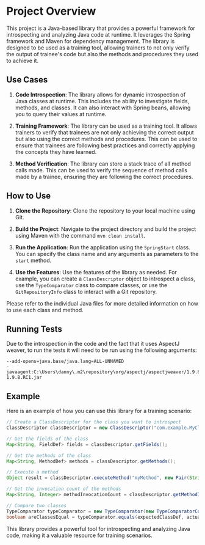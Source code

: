 # Project Overview

This project is a Java-based library that provides a powerful framework for introspecting and analyzing Java code at runtime. It leverages the Spring framework and Maven for dependency management. The library is designed to be used as a training tool, allowing trainers to not only verify the output of trainee's code but also the methods and procedures they used to achieve it.

## Use Cases

1. **Code Introspection**: The library allows for dynamic introspection of Java classes at runtime. This includes the ability to investigate fields, methods, and classes. It can also interact with Spring beans, allowing you to query their values at runtime.

2. **Training Framework**: The library can be used as a training tool. It allows trainers to verify that trainees are not only achieving the correct output but also using the correct methods and procedures. This can be used to ensure that trainees are following best practices and correctly applying the concepts they have learned.

3. **Method Verification**: The library can store a stack trace of all method calls made. This can be used to verify the sequence of method calls made by a trainee, ensuring they are following the correct procedures.

## How to Use

1. **Clone the Repository**: Clone the repository to your local machine using Git.

2. **Build the Project**: Navigate to the project directory and build the project using Maven with the command `mvn clean install`.

3. **Run the Application**: Run the application using the `SpringStart` class. You can specify the class name and any arguments as parameters to the `start` method.

4. **Use the Features**: Use the features of the library as needed. For example, you can create a `ClassDescriptor` object to introspect a class, use the `TypeComparator` class to compare classes, or use the `GitRepositoryInfo` class to interact with a Git repository.

Please refer to the individual Java files for more detailed information on how to use each class and method.

## Running Tests

Due to the introspection in the code and the fact that it uses AspectJ weaver, to run the tests it will need to be run using the following arguments:

```
--add-opens=java.base/java.lang=ALL-UNNAMED
-javaagent:C:\Users\danny\.m2\repository\org/aspectj/aspectjweaver/1.9.8.RC1/aspectjweaver-1.9.8.RC1.jar
```

## Example

Here is an example of how you can use this library for a training scenario:

```java
// Create a ClassDescriptor for the class you want to introspect
ClassDescriptor classDescriptor = new ClassDescriptor("com.example.MyClass");

// Get the fields of the class
Map<String, FieldDef> fields = classDescriptor.getFields();

// Get the methods of the class
Map<String, MethodDef> methods = classDescriptor.getMethods();

// Execute a method
Object result = classDescriptor.executeMethod("myMethod", new Pair(String.class, "myArg"));

// Get the invocation count of the methods
Map<String, Integer> methodInvocationCount = classDescriptor.getMethodInvocationCount();

// Compare two classes
TypeComparator typeComparator = new TypeComparator(new TypeComparatorConfig().enableAll());
boolean areClassesEqual = typeComparator.equals(expectedClassDef, actualClassDef);
```

This library provides a powerful tool for introspecting and analyzing Java code, making it a valuable resource for training scenarios.